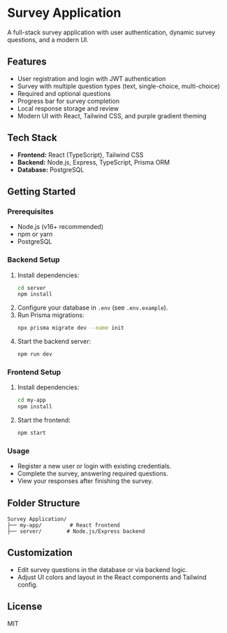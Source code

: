 # Survey Application

A full-stack survey application with user authentication, dynamic survey questions, and a modern UI.

## Features
- User registration and login with JWT authentication
- Survey with multiple question types (text, single-choice, multi-choice)
- Required and optional questions
- Progress bar for survey completion
- Local response storage and review
- Modern UI with React, Tailwind CSS, and purple gradient theming

## Tech Stack
- **Frontend:** React (TypeScript), Tailwind CSS
- **Backend:** Node.js, Express, TypeScript, Prisma ORM
- **Database:** PostgreSQL

## Getting Started

### Prerequisites
- Node.js (v16+ recommended)
- npm or yarn
- PostgreSQL

### Backend Setup
1. Install dependencies:
   ```bash
   cd server
   npm install
   ```
2. Configure your database in `.env` (see `.env.example`).
3. Run Prisma migrations:
   ```bash
   npx prisma migrate dev --name init
   ```
4. Start the backend server:
   ```bash
   npm run dev
   ```

### Frontend Setup
1. Install dependencies:
   ```bash
   cd my-app
   npm install
   ```
2. Start the frontend:
   ```bash
   npm start
   ```

### Usage
- Register a new user or login with existing credentials.
- Complete the survey, answering required questions.
- View your responses after finishing the survey.

## Folder Structure
```
Survey Application/
├── my-app/         # React frontend
├── server/        # Node.js/Express backend
```

## Customization
- Edit survey questions in the database or via backend logic.
- Adjust UI colors and layout in the React components and Tailwind config.

## License
MIT
